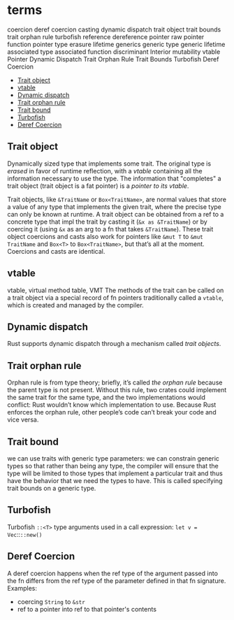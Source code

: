 # terms

coercion
deref coercion
casting
dynamic dispatch
trait object
trait bounds
trait orphan rule
turbofish
reference
dereference
pointer
raw pointer
function pointer
type erasure
lifetime
generics
generic type
generic lifetime
associated type
associated function
discriminant
Interior mutability
vtable
Pointer
Dynamic Dispatch
Trait Orphan Rule
Trait Bounds
Turbofish
Deref Coercion

<!-- TOC -->

- [Trait object](#trait-object)
- [vtable](#vtable)
- [Dynamic dispatch](#dynamic-dispatch)
- [Trait orphan rule](#trait-orphan-rule)
- [Trait bound](#trait-bound)
- [Turbofish](#turbofish)
- [Deref Coercion](#deref-coercion)

<!-- /TOC -->

## Trait object
Dynamically sized type that implements some trait. The original type is *erased* in favor of runtime reflection, with a *vtable* containing all the information necessary to use the type. The information that "completes" a trait object (trait object is a fat pointer) is a *pointer to its vtable*.

Trait objects, like `&TraitName` or `Box<TraitName>`, are normal values that store a value of any type that implements the given trait, where the precise type can only be known at runtime. A trait object can be obtained from a ref to a concrete type that impl the trait by casting it (`&x as &TraitName`) or by coercing it (using `&x` as an arg to a fn that takes `&TraitName`). These trait object coercions and casts also work for pointers like `&mut T` to `&mut TraitName` and `Box<T>` to `Box<TraitName>`, but that’s all at the moment. Coercions and casts are identical.

## vtable
vtable, virtual method table, VMT
The methods of the trait can be called on a trait object via a special record 
of fn pointers traditionally called a `vtable`, which is created and managed 
by the compiler.

## Dynamic dispatch
Rust supports dynamic dispatch through a mechanism called *trait objects*.

## Trait orphan rule
Orphan rule is from type theory; briefly, it’s called *the orphan rule* because 
the parent type is not present. Without this rule, two crates could implement the same trait for the same type, and the two implementations would conflict: Rust wouldn’t know which implementation to use. Because Rust enforces the orphan rule, other people’s code can’t break your code and vice versa.

## Trait bound
we can use traits with generic type parameters: we can constrain generic types 
so that rather than being any type, the compiler will ensure that the type will 
be limited to those types that implement a particular trait and thus have the 
behavior that we need the types to have. This is called specifying trait bounds 
on a generic type.

## Turbofish
Turbofish `::<T>`
type arguments used in a call expression: `let v = Vec`::<i32>`::new()`

## Deref Coercion
A deref coercion happens when the ref type of the argument passed into the fn 
differs from the ref type of the parameter defined in that fn signature.
Examples:
- coercing `String` to `&str`
- ref to a pointer into ref to that pointer's contents
